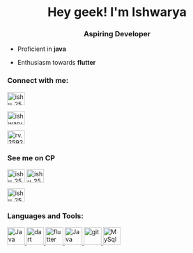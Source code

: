 <h1 align="center">Hey geek! I'm Ishwarya</h1>
<h3 align="center">Aspiring Developer</h3>

- Proficient in **java**

- Enthusiasm towards **flutter**

<h3 align="left">Connect with me:</h3>
<p align="left">
<a href="https://twitter.com/ishu_2592" target="_blank"><img align="center" src="https://upload.wikimedia.org/wikipedia/commons/6/6f/Logo_of_Twitter.svg" alt="ishu_2592" height="30" width="40" /></a>
  
<a href="https://www.linkedin.com/in/ishwaryarv/" target="blank"><img align="center" src="https://cdn2.iconfinder.com/data/icons/popular-social-media-flat/48/Popular_Social_Media-22-512.png" alt="ishwaryarv" height="30" width="40" /></a>

<a href="https://www.instagram.com/ayra_ishu/" target="blank"><img align="center" src="https://upload.wikimedia.org/wikipedia/commons/e/e7/Instagram_logo_2016.svg" alt="rv.2592.rv" height="30" width="40" /></a>

</p>

<h3 align = "left">See me on CP</h3>
<p align = "left">
    <a href="https://leetcode.com/Ishu259/" target="_blank"><img align="center" src="https://leetcode.com/_next/static/images/logo-ff2b712834cf26bf50a5de58ee27bcef.png" alt="ishu_2592" height="30" width="40" /></a>
    <a href="https://www.codechef.com/users/ishu259" target="_blank"><img align="center" src="https://cdn.codechef.com/sites/all/themes/abessive/images/user_default_thumb.jpg" alt="ishu_2592" height="30" width="40" /></a>
  
  <a href="https://www.hackerrank.com/Ishu2592?hr_r=1" target="_blank"><img align="center" src="https://sr-marketplace-prod.s3.amazonaws.com/wp-content/uploads/2015/08/HackerRank1.png" alt="ishu_2592" height="30" width="40" /></a>
</p>

<h3 align="left">Languages and Tools:</h3>
<p align="left">
  
  <a href="https://www.w3schools.com/java/" target="_blank"> <img src="https://static.vecteezy.com/system/resources/previews/022/100/686/original/java-logo-transparent-free-png.png" alt="Java" width="40" height="40"/> </a>
  <a href="https://dart.dev" target="_blank"> <img src="https://www.vectorlogo.zone/logos/dartlang/dartlang-icon.svg" alt="dart" width="40" height="40"/> </a>
  <a href="https://flutter.dev" target="_blank"> <img src="https://www.vectorlogo.zone/logos/flutterio/flutterio-icon.svg" alt="flutter" width="40" height="40"/> </a>
  <a href="https://www.w3schools.com/cpp/" target="_blank"> <img src="https://upload.wikimedia.org/wikipedia/commons/thumb/1/18/ISO_C%2B%2B_Logo.svg/1822px-ISO_C%2B%2B_Logo.svg.png" alt="Java" width="40" height="40"/> </a>
  <a href="https://git-scm.com/" target="_blank"> <img src="https://www.vectorlogo.zone/logos/git-scm/git-scm-icon.svg" alt="git" width="40" height="40"/> </a>
  <a href="https://www.mysql.com/" target="_blank"> <img src="https://w7.pngwing.com/pngs/384/848/png-transparent-mysql-php-database-javascript-ajax-carnifex-blue-text-logo-thumbnail.png" alt="MySql" width="40" height="40"/> </a>
  </p>

